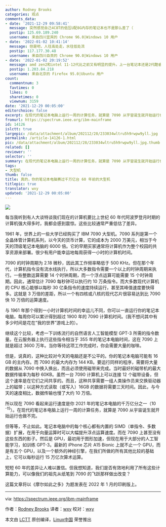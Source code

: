 ```yaml
---
author: Rodney Brooks
categories: 观点
comments_data:
- date: '2021-12-29 09:58:41'
  message: 突然感觉自己4C8T的低压U配8G内存的笔记本也不是那么差了（
  postip: 125.69.189.240
  username: 来自四川宜宾的 Chrome 96.0|Windows 10 用户
- date: '2022-01-02 10:41:14'
  message: 但是吧，人往高处走，水往低处流
  postip: 117.177.30.48
  username: 来自四川自贡的 Chrome 90.0|Windows 10 用户
- date: '2022-01-02 20:19:52'
  message: amd zen2和intel 11-12代比之前又有明显的提升。上一台笔记本还是2代酷睿，一年多前升级到zen2
  postip: 1.203.84.218
  username: 来自北京的 Firefox 95.0|Ubuntu 用户
count:
  commentnum: 3
  favtimes: 0
  likes: 0
  sharetimes: 0
  viewnum: 3159
date: '2021-12-29 00:05:00'
editorchoice: false
excerpt: 在现代的笔记本电脑上运行一周的计算任务，就算是 7090 从宇宙诞生就开始运行也做不完。
fromurl: https://spectrum.ieee.org/ibm-mainframe
id: 14126
islctt: true
largepic: /data/attachment/album/202112/28/233034wltru5h9rwpw9yll.jpg
permalink: /article-14126-1.html
pic: /data/attachment/album/202112/28/233034wltru5h9rwpw9yll.jpg.thumb.jpg
related: []
reviewer: ''
selector: ''
summary: 在现代的笔记本电脑上运行一周的计算任务，就算是 7090 从宇宙诞生就开始运行也做不完。
tags:
- 大型机
thumb: false
title: 真的，你的笔记本电脑赛过千万亿台 60 年前的大型机
titlepic: true
translator: wxy
updated: '2021-12-29 00:05:00'
---
```


![](/data/attachment/album/202112/28/233034wltru5h9rwpw9yll.jpg)


每当我听到有人大谈特谈我们现在的计算机要比上世纪 60 年代阿波罗登月时期的计算机强大得多时，我都会感到震惊。这些比较通常严重低估了差异。


1961 年，世界上的一些大学已经购买了 IBM 7090 大型机。7090 系列是第一个全晶体管计算机系列，以今天的货币计算，它的成本为 2000 万美元，相当于今天的顶级笔记本电脑的 6000 倍。它的早期买家通常将计算机作为整个校园的共享资源来部署。很少有用户能幸运地每周获得一小时的计算机时间。


7090 的时钟周期为 2.18 微秒，因此其工作频率略低于 500 KHz。但在那个年代，计算机指令没有流水线执行，所以大多数指令需要一个以上的时钟周期来执行。一些整数运算需要 14 个时钟周期，而一个浮点运算可能需要 15 个时钟周期。因此，通常估计 7090 每秒钟可以执行约 10 万条指令。而大多数现代计算机的 CPU 核心能够以每秒 30 亿条指令的速度持续运行，甚至其峰值速度要快得多。这就是 3 万倍的差距，所以一个有四核或八核的现代芯片很容易达到比 7090 快 10 万倍的运算速度。


与 1961 年那个得到一小时计算机时间的幸运儿不同，你可以一直运行你的笔记本电脑，每周你可以累计得到超过 1900 年的 7090 计算机时间。(我不想问其中有多少时间是花在“我的世界”游戏上的）。


继续这个比较，考虑一下训练流行的自然语言人工智能模型 GPT-3 所需的指令数量。在云服务器上执行这些指令相当于 355 年的笔记本电脑时间，这在 7090 上就是超过 3600 万年。当你等待这项工作完成时，你会需要大量的咖啡。


但是，说真的，这种比较对今天的电脑还是不公平的。你的笔记本电脑可能有 16 GB 的主内存。而 7090 的最大内存为 144 KB。要运行同样的程序，需要将大量的数据从 7090 中换入换出，而且必须使用磁带来完成。当时最好的磁带机的最大数据传输率为每秒 60KB。虽然一台 7090 计算机上可以连接 12 个磁带设备，但这个速率是在它们之间共享的。而且，这种共享需要一组人类操作员来交换驱动器上的磁带；以这种方式读取（或写入）16GB 的数据将需要三天时间。因此，与今天的速度相比，数据传输也慢了大约 10 万倍。


所以现在 7090 看起来运行速度是你 2021 年的笔记本电脑的千万亿分之一（10<sup> -15</sup>）。在现代的笔记本电脑上运行一周的计算任务，就算是 7090 从宇宙诞生就开始运行也做不完。


但等等，不止如此。笔记本电脑中的每个核心都有内置的 SIMD（单指令、多数据）扩展，在用于向量运算时可以大幅提升浮点运算速度。而在 7090 上甚至没有这些东西的影子。然后是 GPU，最初用于图形加速，但现在用于大部分的人工智能学习，如训练 GPT-3。最新的 iPhone 芯片 A15 Bionic 上就不止一个 GPU，而是有五个 GPU，以及一个额外的神经引擎，在我们所做的所有其他比较的基础上，它可以每秒运行 15 万亿次算术运算。


短短 60 年的差异让人难以置信。但我想知道，我们是否有效地利用了所有这些计算能力，可以像我们的祖先从纸笔到 7090 的飞跃那样做出改变？


这篇文章将以《摩尔如此之多》为题发表在 2022 年 1 月的印刷版上。




---


via: <https://spectrum.ieee.org/ibm-mainframe> 


作者：[Rodney Brooks](https://spectrum.ieee.org/u/rodney-brooks) 译者：[wxy](https://github.com/wxy) 校对：[wxy](https://github.com/wxy)


本文由 [LCTT](https://github.com/LCTT/TranslateProject) 原创编译，[Linux中国](/article-14123-1.html) 荣誉推出